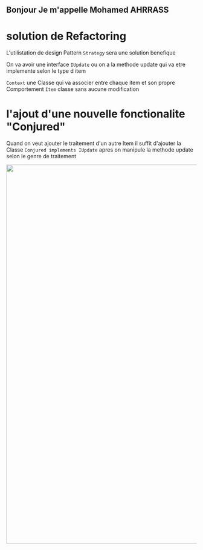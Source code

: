 ## Bonjour Je m'appelle Mohamed AHRRASS

# solution de Refactoring
L'utilistation de design Pattern `Strategy` sera une solution benefique

On va avoir une interface `IUpdate` ou on a la methode update qui va etre implemente selon le type d item

`Context` une Classe qui va associer entre chaque item et son propre Comportement
`Item` classe sans aucune modification

# l'ajout d'une nouvelle fonctionalite "Conjured"

Quand on veut ajouter le traitement d'un autre Item
il suffit d'ajouter la Classe `Conjured implements IUpdate` apres on manipule la methode update selon le genre de traitement


<img src="img.png" width="1000"/>
